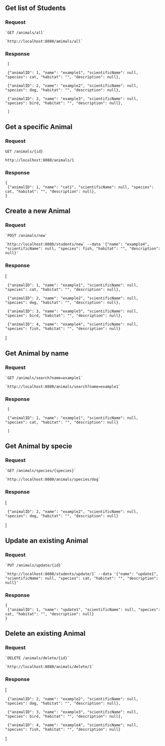 ## Get list of Students

### Request

    `GET /animals/all`

    `http://localhost:8080/amimals/all`

   
### Response

     [
   
     {"animalID": 1, "name": "example1", "scientificName": null, "species": cat, "habitat": "", "description": null}, 
   
     {"animalID": 2, "name": "example2", "scientificName": null, "species": dog, "habitat": "", "description": null}, 
   
     {"animalID": 3, "name": "example3", "scientificName": null, "species": bird, "habitat": "", "description": null}, 
   
     ]

## Get a specific Animal

### Request

`GET /animals/{id}`

`http://localhost:8080/animals/1`

### Response

    {
     {"animalID": 1, "name": "cat1", "scientificName": null, "species": cat, "habitat": "", "description": null}, 
    }

     
## Create a new Animal

### Request

    `POST /animals/new`
    
    `http://localhost:8080/students/new` --data '{"name": "example4", "scientificName": null, "species": fish, "habitat": "", "description": null}'

   ### Response

   [
   
     {"animalID": 1, "name": "example1", "scientificName": null, "species": cat, "habitat": "", "description": null}, 
   
     {"animalID": 2, "name": "example2", "scientificName": null, "species": dog, "habitat": "", "description": null}, 
   
     {"animalID": 3, "name": "example3", "scientificName": null, "species": bird, "habitat": "", "description": null}, 
     
     {"animalID": 4, "name": "example4", "scientificName": null, "species": fish, "habitat": "", "description": null}   
  ]

## Get Animal by name

### Request

    `GET /animals/search?name=example1`

    `http://localhost:8080/animals/search?name=example1`

   
### Response

     [
   
     {"animalID": 1, "name": "example1", "scientificName": null, "species": cat, "habitat": "", "description": null}
     
     ]

## Get Animal by specie

### Request

    `GET /animals/species/{species}`

    `http://localhost:8080/animals/species/dog`

   
### Response

   [
   
     {"animalID": 2, "name": "example2", "scientificName": null, "species": dog, "habitat": "", "description": null} 
        
   ]

## Update an existing Animal

### Request

    `PUT /animals/update/{id}`
    
    `http://localhost:8080/students/update/1` --data '{"name": "update1", "scientificName": null, "species": cat, "habitat": "", "description": null}'


   ### Response
   
    {
     {"animalID": 1, "name": "update1", "scientificName": null, "species": cat, "habitat": "", "description": null}
    }


## Delete an existing Animal

### Request

    `DELETE /animals/delete/{id}`
    
    `http://localhost:8080/animals/delete/1`

   ### Response
   
   [
   
     {"animalID": 2, "name": "example2", "scientificName": null, "species": dog, "habitat": "", "description": null}, 
   
     {"animalID": 3, "name": "example3", "scientificName": null, "species": bird, "habitat": "", "description": null}, 
     
     {"animalID": 4, "name": "example4", "scientificName": null, "species": fish, "habitat": "", "description": null}   
   
  ]
